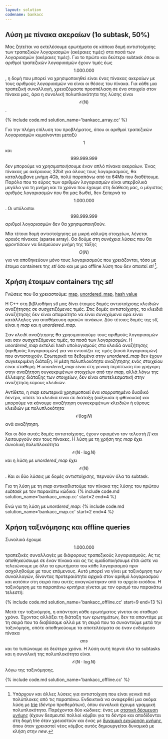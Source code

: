 ```yaml
---
layout: solution
codename: bankacc
---
```



## Λύση με πίνακα ακεραίων (1ο subtask, 50%)

Μας ζητείται να εκτελέσουμε ερωτήματα σε κάποια δομή αντιστοίχισης των τραπεζικών λογαριασμών (ακέραιες τιμές) στα ποσά των λογαριασμών (ακέραιες τιμές). Για το πρώτο και δεύτερο subtask όπου οι αριθμοί τραπεζικών λογαριασμών έχουν τιμές έως $$1.000.000$$, η δομή που μπορεί να χρησιμοποιηθεί είναι ένας
πίνακας ακεραίων με τους αριθμούς λογαριασμών να είναι οι θέσεις του πίνακα. Για κάθε μια τραπεζική συναλλαγή, χρειαζόμαστε προσπέλαση σε ένα στοιχείο στον πίνακα μας, άρα η συνολική πολυπλοκότητα της λύσης είναι $$\mathcal{O}(N)$$.

{% include code.md solution_name='bankacc_array.cc' %}

Για την πλήρη επίλυση του προβλήματος, όπου οι αριθμοί τραπεζικών λογαριασμών κυμαίνονται μεταξύ $$1$$ και $$999.999.999$$ δεν μπορούμε να χρησιμοποιήσουμε έναν απλό πίνακα ακεραίων. Ένας πίνακας με ακέραιους 32bit για όλους τους λογαριασμούς, θα καταλάμβανε μνήμη 4Gb, πολύ παραπάνω από τα 64Mb που διαθέτουμε. Παρόλο που το εύρος των αριθμών λογαριασμών είναι υπερβολικά μεγάλο για τη μνήμη και το χρόνο που έχουμε στη διάθεση μας, ο μέγιστος αριθμός λογαριασμών που θα μας δωθεί, δεν ξεπερνά το $$1.000.000$$. Οι υπόλοιποι $$998.999.999$$ αριθμοί λογαριασμών δεν θα χρησιμοποιηθούν.

Μία τέτοια δομή αντιστοίχησης με μικρή κάλυψη στοιχείων, λέγεται αραιός πίνακας (sparse array). Θα δούμε στη συνέχεια λύσεις που θα φροντίσουν να δεσμεύουν μνήμη της τάξης $$\mathit{O}(N)$$ για να αποθηκεύουν μόνο τους λογαριασμούς που χρειάζονται, τόσο με έτοιμα containers της *stl* όσο και με μια offline λύση που δεν απαιτεί *stl* [^1].

## Χρήση έτοιμων containers της *stl*

Γνώσεις που θα χρειαστούμε: [map](https://kallinikos.github.io/STL), [unordered_map](https://kallinikos.github.io/STL), [hash value](https://el.wikipedia.org/wiki/%CE%A3%CF%85%CE%BD%CE%AC%CF%81%CF%84%CE%B7%CF%83%CE%B7_%CE%BA%CE%B1%CF%84%CE%B1%CF%84%CE%B5%CE%BC%CE%B1%CF%87%CE%B9%CF%83%CE%BC%CE%BF%CF%8D)

Η C++ στη βιβλιοθήκη *stl* μας δίνει έτοιμες δομές αντιστοίχισης κλειδιών αναζήτησης σε συσχετιζόμενες τιμές. Στις δομές αντιστοίχισης, τα κλειδιά αναζήτησης δεν είναι απαραίτητο να είναι συνεχόμενα αρα είναι κατάλληλες για αποθήκευση αραιών πινάκων. Δύο τέτοιες δομές της *stl*, είναι η *map* και η *unordered_map*.

Σαν κλειδί αναζήτησης θα χρησιμοποιούμε τους αριθμούς λογαριασμών και σαν συσχετιζόμενες τιμές, τα ποσά των λογαριασμών.
Η *unordered_map* εκτελεί hash υπολογισμούς στα κλειδά αναζήτησης (αριθμούς λογαριασμών) για να εντοπίζει τις τιμές (ποσά λογαριασμών) που αντιστοιχούν. Εσωτερικά τα δεδομένα στην *unordered_map* δεν έχουν συγκεκριμένη διάταξη. Η μέση πολυπλοκότητα αναζήτησης ενός στοιχείου είναι σταθερή.
Η *unordered_map* είναι στη γενική περίπτωση πιο γρήγορη στην αναζήτηση συγκεκριμένων στοιχείων από την *map*, αλλά λόγω της έλλειψης διάταξης των στοιχείων, δεν είναι αποτελεσματική στην αναζήτηση εύρους κλειδιών. 

Αντίθετα, η *map* εσωτερικά χρησιμοποιεί ένα ισορροπημένο δυαδικό δέντρο, οπότε τα κλειδιά είναι σε διάταξη (αύξουσα ή φθίνουσα) και μπορούμε να κάνουμε αναζήτηση συγκεκριμένων κλειδιών ή εύρους κλειδιών με πολυπλοκότητα $$\mathcal{O}(\log{N})$$ ανά αναζήτηση.

Και οι δύο αυτές δομές αντιστοίχισης, έχουν ορισμένο τον τελεστή *[]* και λειτουργούν σαν τους πίνακες.
Η λύση με τη χρήση της *map* έχει συνολική πολυπλοκότητα $$\mathcal{O}(N\cdot\log{N})$$ και η λύση με *unordered_map* έχει $$\mathcal{O}(N)$$. 
Και οι δύο λύσεις με δομές αντιστοίχισης, περνούν όλα τα subtask.

Για τη λύση με τη *map* αντικαθιστούμε τον πίνακα της λύσης του πρώτου *subtask* με τον παρακάτω κώδικα:
{% include code.md solution_name='bankacc_umap.cc' start=2 end=4 %}

Ενώ για τη λύση με *unordered_map*:
{% include code.md solution_name='bankacc_map.cc' start=2 end=4 %}

## Χρήση ταξινόμησης και offline queries

Συνολικά έχουμε $$1.000.000$$ τραπεζικές συναλλαγές με διάφορους τραπεζικούς λογαριασμούς. Ας τις αποθηκεύσουμε σε έναν πίνακα και ας τις ομαδοποιήσουμε έτσι ώστε να τελειώνουμε με όλα τα ερωτήματα του κάθε λογαριασμού πριν ασχοληθούμε με τους επόμενους. Αυτό μπορεί να γίνει με ταξινόμηση των συναλλαγών, δίνοντας προτεραιότητα αρχικά στον αριθμό λογαριασμού και κατόπιν στη σειρά που
αυτές αναγνώστηκαν από το αρχείο εισόδου. 
Η ταξινόμηση με τα παραπάνω κριτήρια γίνεται με τον ορισμό του παρακάτω τελεστή:

{% include code.md solution_name='bankacc_offline.cc' start=9 end=13 %}

Μετά την ταξινόμηση, η απάντηση κάθε ερωτήματος γίνεται σε σταθερό χρόνο. Έχοντας αλλάξει τη διάταξη των ερωτημάτων, δεν τα απαντάμε με τη σειρά που τα διαβάσαμε αλλά με τη σειρά που τα συναντούμε μετά την ταξινόμηση, οπότε αποθηκεύουμε τα αποτελέσματα σε έναν ενδιάμεσο πίνακα $$\mathit{ans}$$ και τα τυπώνουμε σε δεύτερο χρόνο. Η λύση αυτή περνά όλα τα subtasks και η 
συνολική της πολυπλοκότητα είναι $$\mathcal{O}(N\cdot\log{N})$$ λόγω της ταξινόμησης.

{% include code.md solution_name='bankacc_offline.cc' %}


[^1]: Υπάρχουν και άλλες λύσεις για αντιστοίχιση που είναι γενικά πιό πολύπλοκες από τις παραπάνω. Ενδεικτικά να αναφερθεί μια ακόμα λύση με [trie](https://en.wikipedia.org/wiki/Trie) (δέντρο προθεμάτων), όπου συνολικά έχουμε γραμμική πολυπλοκότητα. Παρέχονται δύο κώδικες: ένας με [στατική δέσμευση μνήμης](https://github.com/pdp-archive/pdp-archive.github.io/blob/master/_includes/source_code/code/33-PDP/bankacc/bankacc_trie.cc) (έχουν δεσμευτεί πολλοί κόμβοι για το δέντρο και αποδίδονται στη δομή trie όταν χρειαστούν και ένας με [δυναμική εκχώρηση μνήμης](https://github.com/pdp-archive/pdp-archive.github.io/blob/master/_includes/source_code/code/33-PDP/bankacc/bankacc_trie_ptr.cc), όπου όταν χρειαστεί νέος κόμβος αυτός δημιουργείται δυναμικά με κλήση στην *new*.  


